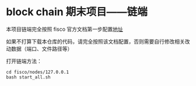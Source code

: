 # block chain 期末项目——链端

本项目链端完全按照 fisco 官方文档第一步配置[地址](https://fisco-bcos-documentation.readthedocs.io/zh_CN/latest/docs/installation.html)     

如果不打算下载本仓库的代码，请完全按照该文档配置，否则需要自行修改相关改动数据（端口、文件路径等）

打开链端方法：
```
cd fisco/nodes/127.0.0.1
bash start_all.sh
```

